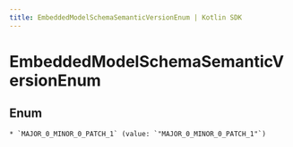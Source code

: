 ```yaml
---
title: EmbeddedModelSchemaSemanticVersionEnum | Kotlin SDK
---
```




# EmbeddedModelSchemaSemanticVersionEnum

## Enum


    * `MAJOR_0_MINOR_0_PATCH_1` (value: `"MAJOR_0_MINOR_0_PATCH_1"`)




